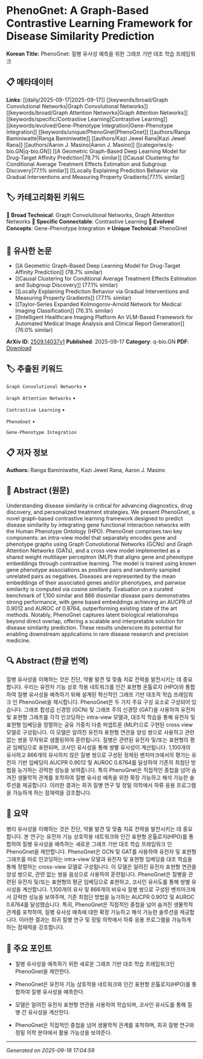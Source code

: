 
# PhenoGnet: A Graph-Based Contrastive Learning Framework for Disease Similarity Prediction

**Korean Title:** PhenoGnet: 질병 유사성 예측을 위한 그래프 기반 대조 학습 프레임워크

## 📋 메타데이터

**Links**: [[daily/2025-09-17|2025-09-17]] [[keywords/broad/Graph Convolutional Networks|Graph Convolutional Networks]] [[keywords/broad/Graph Attention Networks|Graph Attention Networks]] [[keywords/specific/Contrastive Learning|Contrastive Learning]] [[keywords/evolved/Gene-Phenotype Integration|Gene-Phenotype Integration]] [[keywords/unique/PhenoGnet|PhenoGnet]] [[authors/Ranga Baminiwatte|Ranga Baminiwatte]] [[authors/Kazi Jewel Rana|Kazi Jewel Rana]] [[authors/Aaron J. Masino|Aaron J. Masino]] [[categories/q-bio.GN|q-bio.GN]] [[A Geometric Graph-Based Deep Learning Model for Drug-Target Affinity Prediction|78.7% similar]] [[Causal Clustering for Conditional Average Treatment Effects Estimation and Subgroup Discovery|77.1% similar]] [[Locally Explaining Prediction Behavior via Gradual Interventions and Measuring Property Gradients|77.1% similar]]

## 🏷️ 카테고리화된 키워드
**🔬 Broad Technical**: Graph Convolutional Networks, Graph Attention Networks
**🔗 Specific Connectable**: Contrastive Learning
**🚀 Evolved Concepts**: Gene-Phenotype Integration
**⭐ Unique Technical**: PhenoGnet
## 🔗 유사한 논문
- [[A Geometric Graph-Based Deep Learning Model for Drug-Target Affinity Prediction]] (78.7% similar)
- [[Causal Clustering for Conditional Average Treatment Effects Estimation and Subgroup Discovery]] (77.1% similar)
- [[Locally Explaining Prediction Behavior via Gradual Interventions and Measuring Property Gradients]] (77.1% similar)
- [[Taylor-Series Expanded Kolmogorov-Arnold Network for Medical Imaging Classification]] (76.3% similar)
- [[Intelligent Healthcare Imaging Platform An VLM-Based Framework for Automated Medical Image Analysis and Clinical Report Generation]] (76.0% similar)


**ArXiv ID**: [2509.14037v1](https://arxiv.org/abs/2509.14037v1)
**Published**: 2025-09-17
**Category**: q-bio.GN
**PDF**: [Download](http://arxiv.org/pdf/2509.14037v1)


## 🏷️ 추출된 키워드



`Graph Convolutional Networks` • 

`Graph Attention Networks` • 

`Contrastive Learning` • 

`PhenoGnet` • 

`Gene-Phenotype Integration`



## 📋 저자 정보

**Authors:** Ranga Baminiwatte, Kazi Jewel Rana, Aaron J. Masino

## 📄 Abstract (원문)

Understanding disease similarity is critical for advancing diagnostics, drug
discovery, and personalized treatment strategies. We present PhenoGnet, a novel
graph-based contrastive learning framework designed to predict disease
similarity by integrating gene functional interaction networks with the Human
Phenotype Ontology (HPO). PhenoGnet comprises two key components: an intra-view
model that separately encodes gene and phenotype graphs using Graph
Convolutional Networks (GCNs) and Graph Attention Networks (GATs), and a cross
view model implemented as a shared weight multilayer perceptron (MLP) that
aligns gene and phenotype embeddings through contrastive learning. The model is
trained using known gene phenotype associations as positive pairs and randomly
sampled unrelated pairs as negatives. Diseases are represented by the mean
embeddings of their associated genes and/or phenotypes, and pairwise similarity
is computed via cosine similarity. Evaluation on a curated benchmark of 1,100
similar and 866 dissimilar disease pairs demonstrates strong performance, with
gene based embeddings achieving an AUCPR of 0.9012 and AUROC of 0.8764,
outperforming existing state of the art methods. Notably, PhenoGnet captures
latent biological relationships beyond direct overlap, offering a scalable and
interpretable solution for disease similarity prediction. These results
underscore its potential for enabling downstream applications in rare disease
research and precision medicine.

## 🔍 Abstract (한글 번역)

질병 유사성을 이해하는 것은 진단, 약물 발견 및 맞춤 치료 전략을 발전시키는 데 중요합니다. 우리는 유전자 기능 상호 작용 네트워크를 인간 표현형 온톨로지 (HPO)와 통합하여 질병 유사성을 예측하기 위해 설계된 혁신적인 그래프 기반 대조적 학습 프레임워크 인 PhenoGnet을 제시합니다. PhenoGnet은 두 가지 주요 구성 요소로 구성되어 있습니다. 그래프 합성곱 신경망 (GCN) 및 그래프 주의 신경망 (GAT)을 사용하여 유전자 및 표현형 그래프를 각각 인코딩하는 intra-view 모델과, 대조적 학습을 통해 유전자 및 표현형 임베딩을 정렬하는 공유 가중치 다층 퍼셉트론 (MLP)으로 구현된 cross view 모델로 구성됩니다. 이 모델은 알려진 유전자 표현형 연관을 양성 쌍으로 사용하고 관련 없는 쌍을 무작위로 샘플링하여 훈련됩니다. 질병은 관련된 유전자 및/또는 표현형의 평균 임베딩으로 표현되며, 코사인 유사성을 통해 쌍별 유사성이 계산됩니다. 1,100개의 유사하고 866개의 유사하지 않은 질병 쌍으로 구성된 정제된 벤치마크에서의 평가는 유전자 기반 임베딩이 AUCPR 0.9012 및 AUROC 0.8764를 달성하여 기존의 최첨단 방법을 능가하는 강력한 성능을 보여줍니다. 특히 PhenoGnet은 직접적인 중첩을 넘어 숨겨진 생물학적 관계를 포착하여 질병 유사성 예측을 위한 확장 가능하고 해석 가능한 솔루션을 제공합니다. 이러한 결과는 희귀 질병 연구 및 정밀 의학에서 하류 응용 프로그램을 가능하게 하는 잠재력을 강조합니다.

## 📝 요약

병리 유사성을 이해하는 것은 진단, 약물 발견 및 맞춤 치료 전략을 발전시키는 데 중요합니다. 본 연구는 유전자 기능 상호작용 네트워크와 인간 표현형 온톨로지(HPO)를 통합하여 질병 유사성을 예측하는 새로운 그래프 기반 대조 학습 프레임워크 인 PhenoGnet을 제안합니다. PhenoGnet은 GCN 및 GAT를 사용하여 유전자 및 표현형 그래프를 따로 인코딩하는 intra-view 모델과 유전자 및 표현형 임베딩을 대조 학습을 통해 정렬하는 cross-view 모델로 구성됩니다. 이 모델은 알려진 유전자 표현형 연관을 양성 쌍으로, 관련 없는 쌍을 음성으로 사용하여 훈련됩니다. PhenoGnet은 질병을 관련된 유전자 및/또는 표현형의 평균 임베딩으로 표현하고, 코사인 유사도를 통해 쌍별 유사성을 계산합니다. 1,100개의 유사 및 866개의 비유사 질병 쌍으로 구성된 벤치마크에서 강력한 성능을 보여주며, 기존 최첨단 방법을 능가하는 AUCPR 0.9012 및 AUROC 0.8764를 달성했습니다. 특히, PhenoGnet은 직접적인 중첩을 넘어 숨겨진 생물학적 관계를 포착하여, 질병 유사성 예측에 대한 확장 가능하고 해석 가능한 솔루션을 제공합니다. 이러한 결과는 희귀 질병 연구 및 정밀 의학에서 하류 응용 프로그램을 가능하게 하는 잠재력을 강조합니다.

## 🎯 주요 포인트


- 질병 유사성을 예측하기 위한 새로운 그래프 기반 대조 학습 프레임워크인 PhenoGnet을 제안한다.

- PhenoGnet은 유전자 기능 상호작용 네트워크와 인간 표현형 온톨로지(HPO)를 통합하여 질병 유사성을 예측한다.

- 모델은 알려진 유전자 표현형 연관을 사용하여 학습되며, 코사인 유사도를 통해 질병 간 유사성을 계산한다.

- PhenoGnet은 직접적인 중첩을 넘어 생물학적 관계를 포착하며, 희귀 질병 연구와 정밀 의학 분야에서 활용 가능성을 보여준다.


---

*Generated on 2025-09-18 17:04:59*